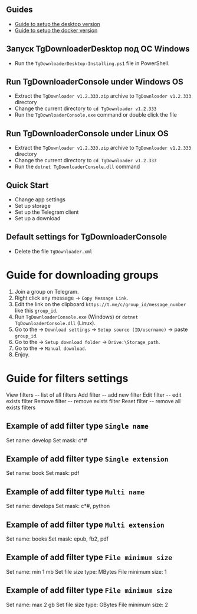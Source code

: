 ﻿## Guides
- [Guide to setup the desktop version](GUIDE-SETUP-DESKTOP.md)
- [Guide to setup the docker version](GUIDE-SETUP-DOCKER.md)

## Запуск TgDownloaderDesktop под ОС Windows
- Run the `TgDownloaderDesktop-Installing.ps1` file in PowerShell.

## Run TgDownloaderConsole under Windows OS
- Extract the `TgDownloader v1.2.333.zip` archive to `TgDownloader v1.2.333` directory
- Change the current directory to `cd TgDownloader v1.2.333`
- Run the `TgDownloaderConsole.exe` command or double click the file

## Run TgDownloaderConsole under Linux OS
- Extract the `TgDownloader v1.2.333.zip` archive to `TgDownloader v1.2.333` directory
- Change the current directory to `cd TgDownloader v1.2.333`
- Run the `dotnet TgDownloaderConsole.dll` command

## Quick Start
- Change app settings
- Set up storage
- Set up the Telegram client
- Set up a download

## Default settings for TgDownloaderConsole
- Delete the file `TgDownloader.xml`

# Guide for downloading groups
1. Join a group on Telegram.
2. Right click any message -> `Copy Message Link`.
3. Edit the link on the clipboard `https://t.me/c/group_id/message_number` like this `group_id`.
4. Run `TgDownloaderConsole.exe` (Windows) or `dotnet TgDownloaderConsole.dll` (Linux).
5. Go to the -> `Download settings` -> `Setup source (ID/username)` -> paste `group_id`.
6. Go to the -> `Setup download folder` -> `Drive:\Storage_path`.
7. Go to the -> `Manual download`.
8. Enjoy.

# Guide for filters settings
View filters -- list of all filters
Add filter -- add new filter
Edit filter -- edit exists filter
Remove filter -- remove exists filter
Reset filter -- remove all exists filters

## Example of add filter type `Single name`
Set name: develop
Set mask: c*#

## Example of add filter type `Single extension`
Set name: book
Set mask: pdf

## Example of add filter type `Multi name`
Set name: develops
Set mask: c*#, python

## Example of add filter type `Multi extension`
Set name: books
Set mask: epub, fb2, pdf

## Example of add filter type `File minimum size`
Set name: min 1 mb
Set file size type: MBytes
File minimum size: 1

## Example of add filter type `File minimum size`
Set name: max 2 gb
Set file size type: GBytes
File minimum size: 2
